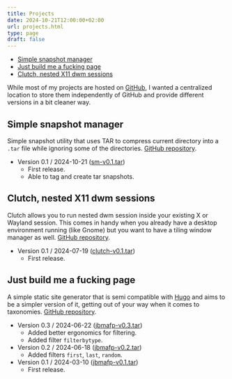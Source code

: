 ```yaml
---
title: Projects
date: 2024-10-21T12:00:00+02:00
url: projects.html
type: page
draft: false
---
```


- [Simple snapshot manager](#simple-snapshot-manager)
- [Just build me a fucking page](#just-build-me-a-fucking-page)
- [Clutch, nested X11 dwm sessions](#clutch-nested-x11-dwm-sessions)

While most of my projects are hosted on
[GitHub](https://github.com/mitjafelicijan), I wanted a centralized location to
store them independently of GitHub and provide different versions in a bit
cleaner way.

## Simple snapshot manager

Simple snapshot utility that uses TAR to compress current directory into a
`.tar` file while ignoring some of the directories.
[GitHub repository](https://github.com/mitjafelicijan/sm).

- Version 0.1 / 2024-10-21 ([sm-v0.1.tar](/snapshots/sm-v0.1.tar))
  - First release.
  - Able to tag and create tar snapshots.

## Clutch, nested X11 dwm sessions

Clutch allows you to run nested dwm session inside your existing X or Wayland
session. This comes in handy when you already have a desktop environment
running (like Gnome) but you want to have a tiling window manager as well.
[GitHub repository](https://github.com/mitjafelicijan/clutch).

- Version 0.1 / 2024-07-19 ([clutch-v0.1.tar](/snapshots/clutch-v0.1.tar))
  - First release.

## Just build me a fucking page

A simple static site generator that is semi compatible with
[Hugo](https://gohugo.io/) and aims to be a simpler version of it, getting out
of your way when it comes to taxonomies. [GitHub
repository](https://github.com/mitjafelicijan/jbmafp).

- Version 0.3 / 2024-06-22 ([jbmafp-v0.3.tar](/snapshots/jbmafp-v0.3.tar))
  - Added better ergonomics for filtering.
  - Added filter `filterbytype`.
- Version 0.2 / 2024-06-18 ([jbmafp-v0.2.tar](/snapshots/jbmafp-v0.2.tar))
  - Added filters `first`, `last`, `random`.
- Version 0.1 / 2024-03-10 ([jbmafp-v0.1.tar](/snapshots/jbmafp-v0.1.tar))
  - First release.

